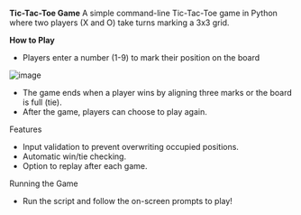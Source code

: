 **Tic-Tac-Toe Game**
A simple command-line Tic-Tac-Toe game in Python where two players (X and O) take turns marking a 3x3 grid.

**How to Play**
- Players enter a number (1-9) to mark their position on the board

![image](https://github.com/user-attachments/assets/c7f0f3b5-bb28-4344-8867-bc2d014dd3ea)

- The game ends when a player wins by aligning three marks or the board is full (tie).
- After the game, players can choose to play again.

Features
- Input validation to prevent overwriting occupied positions.
- Automatic win/tie checking.
- Option to replay after each game.

Running the Game
- Run the script and follow the on-screen prompts to play!
